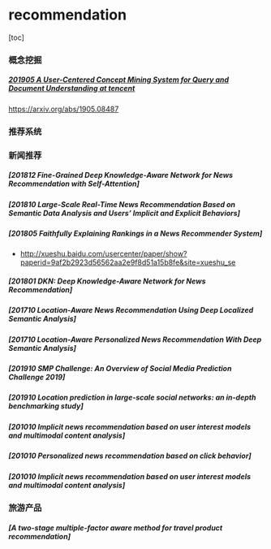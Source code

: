 # recommendation
[toc]

### 概念挖掘
##### [201905 A User-Centered Concept Mining System for Query and Document Understanding at tencent](resources/notes/d0001/rec_201905_A_User_Centered_Concept_Mining_System_for_Query_and_Document_Understanding_at_tencent.md)
https://arxiv.org/abs/1905.08487


### 推荐系统


### 新闻推荐

##### [201812 Fine-Grained Deep Knowledge-Aware Network for News Recommendation with Self-Attention]

##### [201810 Large-Scale Real-Time News Recommendation Based on Semantic Data Analysis and Users’ Implicit and Explicit Behaviors]

##### [201805 Faithfully Explaining Rankings in a News Recommender System]
- http://xueshu.baidu.com/usercenter/paper/show?paperid=9af2b2923d56562aa2e9f8d51a15b8fe&site=xueshu_se

##### [201801 DKN: Deep Knowledge-Aware Network for News Recommendation]

##### [201710 Location-Aware News Recommendation Using Deep Localized Semantic Analysis]

##### [201710 Location-Aware Personalized News Recommendation With Deep Semantic Analysis]

##### [201910 SMP Challenge: An Overview of Social Media Prediction Challenge 2019]

##### [201910 Location prediction in large-scale social networks: an in-depth benchmarking study]

##### [201010 Implicit news recommendation based on user interest models and multimodal content analysis]

##### [201010 Personalized news recommendation based on click behavior]

##### [201010 Implicit news recommendation based on user interest models and multimodal content analysis]

### 旅游产品
##### [A two-stage multiple-factor aware method for travel product recommendation]


